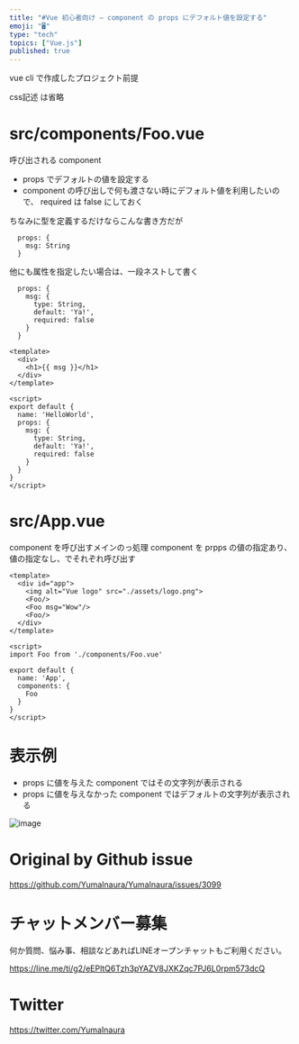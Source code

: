 ```yaml
---
title: "#Vue 初心者向け – component の props にデフォルト値を設定する"
emoji: "🖥"
type: "tech"
topics: ["Vue.js"]
published: true
---
```


vue cli で作成したプロジェクト前提

css記述 は省略

# src/components/Foo.vue

呼び出される component

- props でデフォルトの値を設定する 
- component の呼び出しで何も渡さない時にデフォルト値を利用したいので、 required は false にしておく

ちなみに型を定義するだけならこんな書き方だが

```vue
  props: {
    msg: String
  }
```

他にも属性を指定したい場合は、一段ネストして書く

```vue
  props: {
    msg: {
      type: String,
      default: 'Ya!',
      required: false
    }
  }
```

```vue
<template>
  <div>
    <h1>{{ msg }}</h1>
  </div>
</template>

<script>
export default {
  name: 'HelloWorld',
  props: {
    msg: {
      type: String,
      default: 'Ya!',
      required: false
    }
  }
}
</script>

```


# src/App.vue

component を呼び出すメインのっ処理
component を prpps の値の指定あり、値の指定なし、でそれぞれ呼び出す

```vue
<template>
  <div id="app">
    <img alt="Vue logo" src="./assets/logo.png">
    <Foo/>
    <Foo msg="Wow"/>
    <Foo/>
  </div>
</template>

<script>
import Foo from './components/Foo.vue'

export default {
  name: 'App',
  components: {
    Foo
  }
}
</script>

```

# 表示例

- props に値を与えた component ではその文字列が表示される
- props に値を与えなかった component ではデフォルトの文字列が表示される

![image](https://user-images.githubusercontent.com/13635059/80582812-549cda00-8a4a-11ea-9afc-301ab85febc5.png)




# Original by Github issue

https://github.com/YumaInaura/YumaInaura/issues/3099











<!-- Update From Qiita API -->

# チャットメンバー募集


何か質問、悩み事、相談などあればLINEオープンチャットもご利用ください。

https://line.me/ti/g2/eEPltQ6Tzh3pYAZV8JXKZqc7PJ6L0rpm573dcQ





# Twitter


https://twitter.com/YumaInaura


<!-- Update From Qiita API -->


